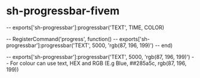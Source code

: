 # sh-progressbar-fivem

-- exports['sh-progressbar']:progressbar('TEXT', TIME, COLOR)

-- RegisterCommand('progress', function()
--     exports['sh-progressbar']:progressbar('TEXT', 5000, 'rgb(87, 196, 199)')
-- end)

-- exports['sh-progressbar']:progressbar('TEXT', 5000, 'rgb(87, 196, 199)') -- For colour can use text, HEX and RGB (E.g Blue, ##285a5c, rgb(87, 196, 199))
